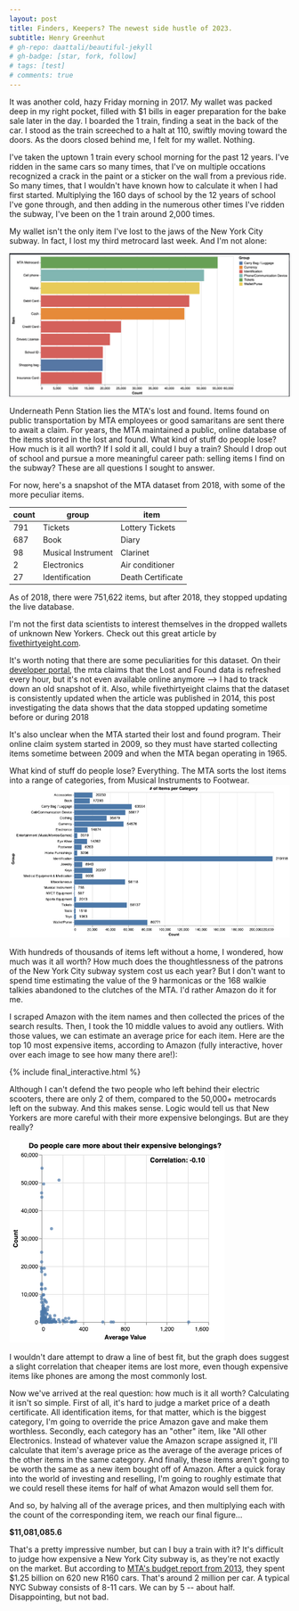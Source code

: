 ```yaml
---
layout: post
title: Finders, Keepers? The newest side hustle of 2023.
subtitle: Henry Greenhut
# gh-repo: daattali/beautiful-jekyll
# gh-badge: [star, fork, follow]
# tags: [test]
# comments: true
---
```

It was another cold, hazy Friday morning in 2017. My wallet was packed deep in my right pocket, filled with $1 bills in eager preparation for the bake sale later in the day. I boarded the 1 train, finding a seat in the back of the car. I stood as the train screeched to a halt at 110, swiftly moving toward the doors. As the doors closed behind me, I felt for my wallet. Nothing.

I've taken the uptown 1 train every school morning for the past 12 years. I've ridden in the same cars so many times, that I've on multiple occations recognized a crack in the paint or a sticker on the wall from a previous ride. So many times, that I wouldn't have known how to calculate it when I had first started. Multiplying the 160 days of school by the 12 years of school I've gone through, and then adding in the numerous other times I've ridden the subway, I've been on the 1 train around 2,000 times.

My wallet isn't the only item I've lost to the jaws of the New York City subway. In fact, I lost my third metrocard last week. And I'm not alone:

![count_10%](../assets/img/finders/count_10.png)

Underneath Penn Station lies the MTA's lost and found. Items found on public transportation by MTA employees or good samaritans are sent there to await a claim. For years, the MTA maintained a public, online database of the items stored in the lost and found. What kind of stuff do people lose? How much is it all worth? If I sold it all, could I buy a train? Should I drop out of school and pursue a more meaningful career path: selling items I find on the subway? These are all questions I sought to answer.

For now, here's a snapshot of the MTA dataset from 2018, with some of the more peculiar items.

| count | group              | item                |
|-------|--------------------|---------------------|
| 791   | Tickets            | Lottery Tickets     |
| 687   | Book               | Diary               |
| 98    | Musical Instrument | Clarinet            |
| 2     | Electronics        | Air conditioner     |
| 27    | Identification     | Death Certificate   |

As of 2018, there were 751,622 items, but after 2018, they stopped updating the live database.

I'm not the first data scientists to interest themselves in the dropped wallets of unknown New Yorkers. Check out this great article by [fivethirtyeight.com](https://fivethirtyeight.com/features/mta-new-york-lost-and-found-subway-most-common/).

It's worth noting that there are some peculiarities for this dataset. On their [developer portal](http://web.mta.info/developers/developer-data-terms.html#data), the mta claims that the Lost and Found data is refreshed every hour, but it's not even available online anymore --> I had to track down an old snapshot of it. Also, while fivethirtyeight claims that the dataset is consistently updated when the article was published in 2014, this post investigating the data shows that the data stopped updating sometime before or during 2018 

It's also unclear when the MTA started their lost and found program. Their online claim system started in 2009, so they must have started collecting items sometime between 2009 and when the MTA began operating in 1965. 

What kind of stuff do people lose? Everything. The MTA sorts the lost items into a range of categories, from Musical Instruments to Footwear.
![categories%](../assets/img/finders/categories.png)

With hundreds of thousands of items left without a home, I wondered, how much was it all worth? How much does the thoughtlessness of the patrons of the New York City subway system cost us each year? But I don't want to spend time estimating the value of the 9 harmonicas or the 168 walkie talkies abandoned to the clutches of the MTA. I'd rather Amazon do it for me.

I scraped Amazon with the item names and then collected the prices of the search results. Then, I took the 10 middle values to avoid any outliers. With those values, we can estimate an average price for each item. Here are the top 10 most expensive items, according to Amazon (fully interactive, hover over each image to see how many there are!):

{% include final_interactive.html %}

Although I can't defend the two people who left behind their electric scooters, there are only 2 of them, compared to the 50,000+ metrocards left on the subway. And this makes sense. Logic would tell us that New Yorkers are more careful with their more expensive belongings. But are they really?

![countvsvalue%](../assets/img/finders/countvsvalue.png)

I wouldn't dare attempt to draw a line of best fit, but the graph does suggest a slight correlation that cheaper items are lost more, even though expensive items like phones are among the most commonly lost.

Now we've arrived at the real question: how much is it all worth? Calculating it isn't so simple. First of all, it's hard to judge a market price of a death certificate. All identification items, for that matter, which is the biggest category, I'm going to override the price Amazon gave and make them worthless. Secondly, each category has an "other" item, like "All other Electronics. Instead of whatever value the Amazon scrape assigned it, I'll calculate that item's average price as the average of the average prices of the other items in the same category. And finally, these items aren't going to be worth the same as a new item bought off of Amazon. After a quick foray into the world of investing and reselling, I'm going to roughly estimate that we could resell these items for half of what Amazon would sell them for.

And so, by halving all of the average prices, and then multiplying each with the count of the corresponding item, we reach our final figure...

**$11,081,085.6**

That's a pretty impressive number, but can I buy a train with it? It's difficult to judge how expensive a New York City subway is, as they're not exactly on the market. But according to [MTA's budget report from 2013](http://web.mta.info/mta/budget/pdf/2008-2013%20Capital%20Plan.pdf), they spent $1.25 billion on 620 new R160 cars. That's around 2 million per car. A typical NYC Subway consists of 8-11 cars. We can by 5 -- about half. Disappointing, but not bad.